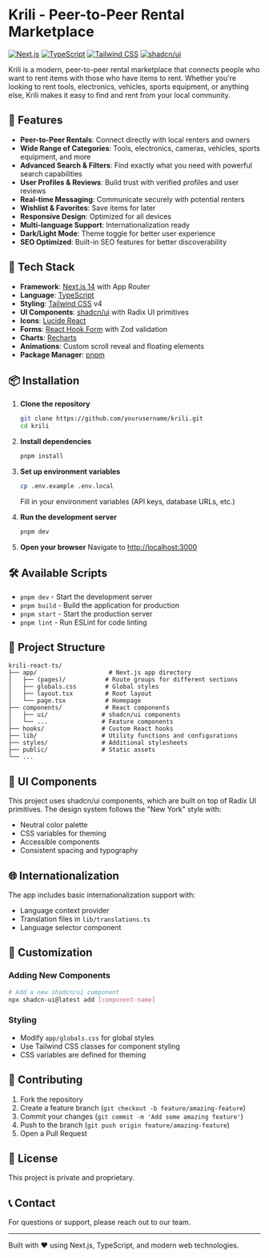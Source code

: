 # Krili - Peer-to-Peer Rental Marketplace

[![Next.js](https://img.shields.io/badge/Next.js-14.2.16-black)](https://nextjs.org/)
[![TypeScript](https://img.shields.io/badge/TypeScript-5-blue)](https://www.typescriptlang.org/)
[![Tailwind CSS](https://img.shields.io/badge/Tailwind_CSS-4.1.9-38B2AC)](https://tailwindcss.com/)
[![shadcn/ui](https://img.shields.io/badge/shadcn%2Fui-New_York-000000)](https://ui.shadcn.com/)

Krili is a modern, peer-to-peer rental marketplace that connects people who want to rent items with those who have items to rent. Whether you're looking to rent tools, electronics, vehicles, sports equipment, or anything else, Krili makes it easy to find and rent from your local community.

## 🌟 Features

- **Peer-to-Peer Rentals**: Connect directly with local renters and owners
- **Wide Range of Categories**: Tools, electronics, cameras, vehicles, sports equipment, and more
- **Advanced Search & Filters**: Find exactly what you need with powerful search capabilities
- **User Profiles & Reviews**: Build trust with verified profiles and user reviews
- **Real-time Messaging**: Communicate securely with potential renters
- **Wishlist & Favorites**: Save items for later
- **Responsive Design**: Optimized for all devices
- **Multi-language Support**: Internationalization ready
- **Dark/Light Mode**: Theme toggle for better user experience
- **SEO Optimized**: Built-in SEO features for better discoverability

## 🚀 Tech Stack

- **Framework**: [Next.js 14](https://nextjs.org/) with App Router
- **Language**: [TypeScript](https://www.typescriptlang.org/)
- **Styling**: [Tailwind CSS](https://tailwindcss.com/) v4
- **UI Components**: [shadcn/ui](https://ui.shadcn.com/) with Radix UI primitives
- **Icons**: [Lucide React](https://lucide.dev/)
- **Forms**: [React Hook Form](https://react-hook-form.com/) with Zod validation
- **Charts**: [Recharts](https://recharts.org/)
- **Animations**: Custom scroll reveal and floating elements
- **Package Manager**: [pnpm](https://pnpm.io/)

## 📦 Installation

1. **Clone the repository**
   ```bash
   git clone https://github.com/yourusername/krili.git
   cd krili
   ```

2. **Install dependencies**
   ```bash
   pnpm install
   ```

3. **Set up environment variables**
   ```bash
   cp .env.example .env.local
   ```
   Fill in your environment variables (API keys, database URLs, etc.)

4. **Run the development server**
   ```bash
   pnpm dev
   ```

5. **Open your browser**
   Navigate to [http://localhost:3000](http://localhost:3000)

## 🛠️ Available Scripts

- `pnpm dev` - Start the development server
- `pnpm build` - Build the application for production
- `pnpm start` - Start the production server
- `pnpm lint` - Run ESLint for code linting

## 📁 Project Structure

```
krili-react-ts/
├── app/                    # Next.js app directory
│   ├── (pages)/           # Route groups for different sections
│   ├── globals.css        # Global styles
│   ├── layout.tsx         # Root layout
│   └── page.tsx           # Homepage
├── components/            # React components
│   ├── ui/               # shadcn/ui components
│   └── ...               # Feature components
├── hooks/                # Custom React hooks
├── lib/                  # Utility functions and configurations
├── styles/               # Additional stylesheets
├── public/               # Static assets
└── ...
```

## 🎨 UI Components

This project uses shadcn/ui components, which are built on top of Radix UI primitives. The design system follows the "New York" style with:

- Neutral color palette
- CSS variables for theming
- Accessible components
- Consistent spacing and typography

## 🌐 Internationalization

The app includes basic internationalization support with:

- Language context provider
- Translation files in `lib/translations.ts`
- Language selector component

## 🔧 Customization

### Adding New Components

```bash
# Add a new shadcn/ui component
npx shadcn-ui@latest add [component-name]
```

### Styling

- Modify `app/globals.css` for global styles
- Use Tailwind CSS classes for component styling
- CSS variables are defined for theming

## 🤝 Contributing

1. Fork the repository
2. Create a feature branch (`git checkout -b feature/amazing-feature`)
3. Commit your changes (`git commit -m 'Add some amazing feature'`)
4. Push to the branch (`git push origin feature/amazing-feature`)
5. Open a Pull Request

## 📝 License

This project is private and proprietary.

## 📞 Contact

For questions or support, please reach out to our team.

---

Built with ❤️ using Next.js, TypeScript, and modern web technologies.
